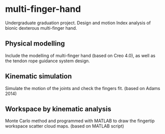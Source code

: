 # multi-finger-hand
Undergraduate graduation project. Design and motion Index analysis of bionic dexterous multi-finger hand.
## Physical modelling
Include the modelling of multi-finger hand (based on Creo 4.0), as well as the tendon rope guidance system design.
## Kinematic simulation
Simulate the motion of the joints and check the fingers fit. (based on Adams 2014)
## Workspace by kinematic analysis
Monte Carlo method and programmed with MATLAB to draw the fingertip workspace scatter cloud maps. (based on MATLAB script)
